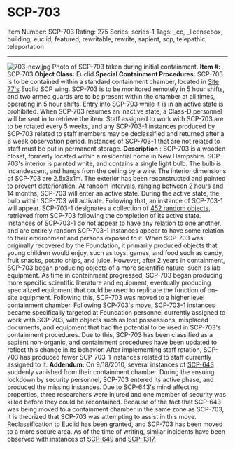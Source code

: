 # SCP-703
Item Number: SCP-703
Rating: 275
Series: series-1
Tags: _cc, _licensebox, building, euclid, featured, rewritable, rewrite, sapient, scp, telepathic, teleportation

---

![703-new.jpg](https://scp-wiki.wdfiles.com/local--files/scp-703/703-new.jpg)
Photo of SCP-703 taken during initial containment.
**Item #:** SCP-703
**Object Class:** Euclid
**Special Containment Procedures:** SCP-703 is to be contained within a standard containment chamber, located in [Site 77's](/secure-facility-dossier-site-77) Euclid SCP wing. SCP-703 is to be monitored remotely in 5 hour shifts, and two armed guards are to be present within the chamber at all times, operating in 5 hour shifts. Entry into SCP-703 while it is in an active state is prohibited. When SCP-703 resumes an inactive state, a Class-D personnel will be sent in to retrieve the item.
Staff assigned to work with SCP-703 are to be rotated every 5 weeks, and any SCP-703-1 instances produced by SCP-703 related to staff members may be declassified and returned after a 6 week observation period. Instances of SCP-703-1 that are not related to staff must be put in permanent storage.
**Description** : SCP-703 is a wooden closet, formerly located within a residential home in New Hampshire. SCP-703's interior is painted white, and contains a single light bulb. The bulb is incandescent, and hangs from the ceiling by a wire. The interior dimensions of SCP-703 are 2.5x3x1m. The exterior has been reconstructed and painted to prevent deterioration.
At random intervals, ranging between 2 hours and 14 months, SCP-703 will enter an active state. During the active state, the bulb within SCP-703 will activate. Following that, an instance of SCP-703-1 will appear. SCP-703-1 designates a collection of [452 random objects](/going-out), retrieved from SCP-703 following the completion of its active state. Instances of SCP-703-1 do not appear to have any relation to one another, and are entirely random SCP-703-1 instances appear to have some relation to their environment and persons exposed to it.
When SCP-703 was originally recovered by the Foundation, it primarily produced objects that young children would enjoy, such as toys, games, and food such as candy, fruit snacks, potato chips, and juice. However, after 2 years in containment, SCP-703 began producing objects of a more scientific nature, such as lab equipment. As time in containment progressed, SCP-703 began producing more specific scientific literature and equipment, eventually producing specialized equipment that could be used to replicate the function of on-site equipment. Following this, SCP-703 was moved to a higher level containment chamber.
Following SCP-703's move, SCP-703-1 instances became specifically targeted at Foundation personnel currently assigned to work with SCP-703, with objects such as lost possessions, misplaced documents, and equipment that had the potential to be used in SCP-703's containment procedures. Due to this, SCP-703 has been classified as a sapient non-organic, and containment procedures have been updated to reflect this change in its behavior. After implementing staff rotation, SCP-703 has produced fewer SCP-703-1 instances related to staff currently assigned to it.
**Addendum:** On 9/18/2010, several instances of [SCP-643](/scp-643) suddenly vanished from their containment chamber. During the ensuing lockdown by security personnel, SCP-703 entered its active phase, and produced the missing instances. Due to SCP-643's mind affecting properties, three researchers were injured and one member of security was killed before they could be recontained. Because of the fact that SCP-643 was being moved to a containment chamber in the same zone as SCP-703, it is theorized that SCP-703 was attempting to assist in this move. Reclassification to Euclid has been granted, and SCP-703 has been moved to a more secure area. As of the time of writing, similar incidents have been observed with instances of [SCP-649](/scp-649) and [SCP-1317](/scp-1317).